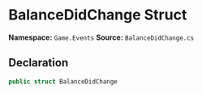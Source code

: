 # BalanceDidChange Struct

**Namespace:** `Game.Events`
**Source:** `BalanceDidChange.cs`

## Declaration

```csharp
public struct BalanceDidChange
```

